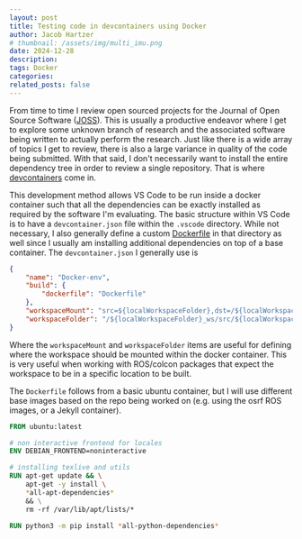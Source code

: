 ```yaml
---
layout: post
title: Testing code in devcontainers using Docker
author: Jacob Hartzer
# thumbnail: /assets/img/multi_imu.png
date: 2024-12-28
description:
tags: Docker
categories:
related_posts: false
---
```


From time to time I review open sourced projects for the Journal of Open Source Software ([JOSS](https://joss.theoj.org/)). This is usually a productive endeavor where I get to explore some unknown branch of research and the associated software being written to actually perform the research. Just like there is a wide array of topics I get to review, there is also a large variance in quality of the code being submitted. With that said, I don't necessarily want to install the entire dependency tree in order to review a single repository. That is where [devcontainers](https://code.visualstudio.com/docs/devcontainers/create-dev-containers) come in.

This development method allows VS Code to be run inside a docker container such that all the dependencies can be exactly installed as required by the software I'm evaluating. The basic structure within VS Code is to have a `devcontainer.json` file within the `.vscode` directory. While not necessary, I also generally define a custom [Dockerfile](https://docs.docker.com/reference/dockerfile/) in that directory as well since I usually am installing additional dependencies on top of a base container. The `devcontainer.json` I generally use is


```json
{
    "name": "Docker-env",
    "build": {
        "dockerfile": "Dockerfile"
    },
    "workspaceMount": "src=${localWorkspaceFolder},dst=/${localWorkspaceFolder}_ws/src/${localWorkspaceFolder},type=bind,consistency=cached",
    "workspaceFolder": "/${localWorkspaceFolder}_ws/src/${localWorkspaceFolder}"
}
```

Where the `workspaceMount` and `workspaceFolder` items are useful for defining where the workspace should be mounted within the docker container. This is very useful when working with ROS/colcon packages that expect the workspace to be in a specific location to be built.

The `Dockerfile` follows from a basic ubuntu container, but I will use different base images based on the repo being worked on (e.g. using the osrf ROS images, or a Jekyll container).

```Dockerfile
FROM ubuntu:latest

# non interactive frontend for locales
ENV DEBIAN_FRONTEND=noninteractive

# installing texlive and utils
RUN apt-get update && \
    apt-get -y install \
    *all-apt-dependencies*
    && \
    rm -rf /var/lib/apt/lists/*

RUN python3 -m pip install *all-python-dependencies*
```